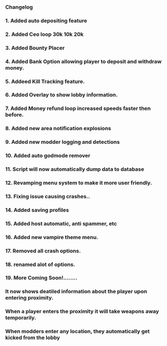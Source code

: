 ### Changelog
### 1. Added auto depositing feature
### 2. Added Ceo loop 30k 10k 20k
### 3. Added Bounty Placer
### 4. Added Bank Option allowing player to deposit and withdraw money.
### 5. Addeed Kill Tracking feature.
### 6. Added Overlay to show lobby information.
### 7. Added Money refund loop increased speeds faster then before.
### 8. Added new area notification explosions
### 9. Added new modder logging and detections
### 10. Added auto godmode remover
### 11. Script will now automatically dump data to database
### 12. Revamping menu system to make it more user friendly.
### 13. Fixing issue causing crashes..
### 14. Added saving profiles
### 15. Added host automatic, anti spammer, etc
### 16. Added new vampire theme menu.
### 17. Removed all crash options.
### 18. renamed alot of options.
### 19. More Coming Soon!........
###
### It now shows deatiled information about the player upon entering proximity.
### When a player enters the proximity it will take weapons away temporarily.
### When modders enter any location, they automatically get kicked from the lobby